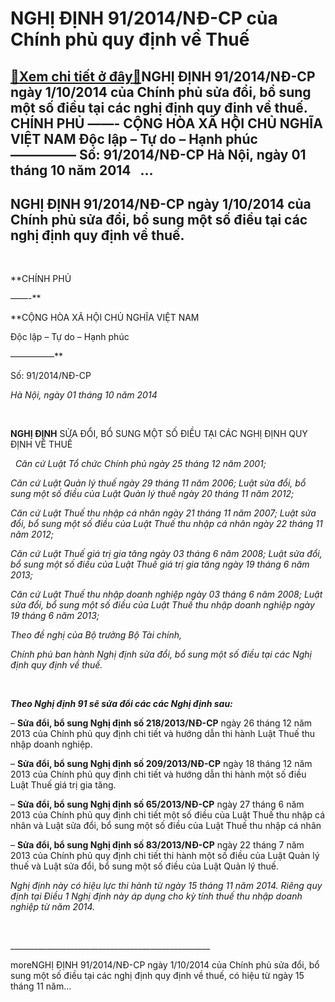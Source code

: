 NGHỊ ĐỊNH 91/2014/NĐ-CP của Chính phủ quy định về Thuế
======================================================

[:gift:Xem chi tiết ở đây:gift:](https://hddtvn.com/nghi-dinh-91-2014-nd-cp-cua-chinh-phu-quy-dinh-ve-thue/)NGHỊ ĐỊNH 91/2014/NĐ-CP ngày 1/10/2014 của Chính phủ sửa đổi, bổ sung một số điều tại các nghị định quy định về thuế.   CHÍNH PHỦ ——- CỘNG HÒA XÃ HỘI CHỦ NGHĨA VIỆT NAM Độc lập – Tự do – Hạnh phúc ————— Số: 91/2014/NĐ-CP Hà Nội, ngày 01 tháng 10 năm 2014   …
------------------------------------------------------------------------------------------------------------------------------------------------------------------------------------------------------------------------------------------------------------------



NGHỊ ĐỊNH 91/2014/NĐ-CP ngày 1/10/2014 của Chính phủ sửa đổi, bổ sung một số điều tại các nghị định quy định về thuế.
-----------------------------------------------------------------------------------------------------------------------


 






**CHÍNH PHỦ  

 ——-**

**CỘNG HÒA XÃ HỘI CHỦ NGHĨA VIỆT NAM  

 Độc lập – Tự do – Hạnh phúc  

 —————**



Số: 91/2014/NĐ-CP

*Hà Nội, ngày 01 tháng 10 năm 2014*



 



**NGHỊ ĐỊNH** 
 SỬA ĐỔI, BỔ SUNG MỘT SỐ ĐIỀU TẠI CÁC NGHỊ ĐỊNH QUY ĐỊNH VỀ THUẾ

  

  
*Căn cứ Luật Tổ chức Chính phủ ngày 25 tháng 12 năm 2001;*  

*Căn cứ Luật Quản lý thuế ngày 29 tháng 11 năm 2006; Luật sửa đổi, bổ sung một số điều của Luật Quản lý thuế ngày 20 tháng 11 năm 2012;*  

*Căn cứ Luật Thuế thu nhập cá nhân ngày 21 tháng 11 năm 2007; Luật sửa đổi, bổ sung một số điều của Luật Thuế thu nhập cá nhân ngày 22 tháng 11 năm 2012;*  

*Căn cứ Luật Thuế giá trị gia tăng ngày 03 tháng 6 năm 2008; Luật sửa đổi, bổ sung một số điều của Luật Thuế giá trị gia tăng ngày 19 tháng 6 năm 2013;*  

*Căn cứ Luật Thuế thu nhập doanh nghiệp ngày 03 tháng 6 năm 2008; Luật sửa đổi, bổ sung một số điều của Luật Thuế thu nhập doanh nghiệp ngày 19 tháng 6 năm 2013;*  

*Theo đề nghị của Bộ trưởng Bộ Tài chính,*  

*Chính phủ ban hành Nghị định sửa đổi, bổ sung một số điều tại các Nghị định quy định về thuế.*  

   

***Theo Nghị định 91 sẽ sửa đổi các các Nghị định sau:***


– **Sửa đổi, bổ sung Nghị định số 218/2013/NĐ-CP** ngày 26 tháng 12 năm 2013 của Chính phủ quy định chi tiết và hướng dẫn thi hành Luật Thuế thu nhập doanh nghiệp.


– **Sửa đổi, bổ sung Nghị định số 209/2013/NĐ-CP** ngày 18 tháng 12 năm 2013 của Chính phủ quy định chi tiết và hướng dẫn thi hành một số điều Luật Thuế giá trị gia tăng.


– **Sửa đổi, bổ sung Nghị định số 65/2013/NĐ-CP** ngày 27 tháng 6 năm 2013 của Chính phủ quy định chi tiết một số điều của Luật Thuế thu nhập cá nhân và Luật sửa đổi, bổ sung một số điều của Luật Thuế thu nhập cá nhân


– **Sửa đổi, bổ sung Nghị định số 83/2013/NĐ-CP** ngày 22 tháng 7 năm 2013 của Chính phủ quy định chi tiết thi hành một số điều của Luật Quản lý thuế và Luật sửa đổi, bổ sung một số điều của Luật Quản lý thuế.


*Nghị định này có hiệu lực thi hành từ ngày 15 tháng 11 năm 2014. Riêng quy định tại Điều 1 Nghị định này áp dụng cho kỳ tính thuế thu nhập doanh nghiệp từ năm 2014.*






  

\_\_\_\_\_\_\_\_\_\_\_\_\_\_\_\_\_\_\_\_\_\_\_\_\_\_\_\_\_\_\_\_\_\_\_\_\_\_\_\_\_\_\_\_\_\_\_\_\_\_

moreNGHỊ ĐỊNH 91/2014/NĐ-CP ngày 1/10/2014 của Chính phủ sửa đổi, bổ sung một số điều tại các nghị định quy định về thuế, có hiệu từ ngày 15 tháng 11 năm…

